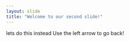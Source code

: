 ```yaml
---
layout: slide
title: "Welcome to our second slide!"
---
```

lets do this instead
Use the left arrow to go back!
